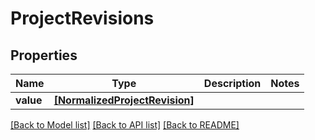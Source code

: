 # ProjectRevisions


## Properties
Name | Type | Description | Notes
------------ | ------------- | ------------- | -------------
**value** | [**[NormalizedProjectRevision]**](NormalizedProjectRevision.md) |  | 

[[Back to Model list]](../README.md#documentation-for-models) [[Back to API list]](../README.md#documentation-for-api-endpoints) [[Back to README]](../README.md)


